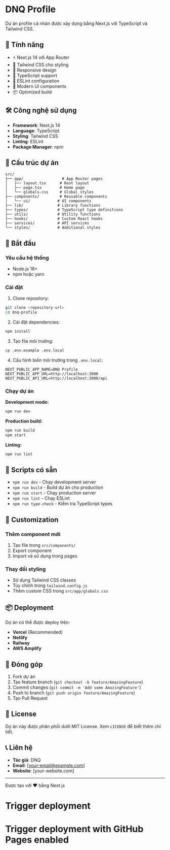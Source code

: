 # DNQ Profile

Dự án profile cá nhân được xây dựng bằng Next.js với TypeScript và Tailwind CSS.

## 🚀 Tính năng

- ⚡ Next.js 14 với App Router
- 🎨 Tailwind CSS cho styling
- 📱 Responsive design
- 🔧 TypeScript support
- 🎯 ESLint configuration
- 🎨 Modern UI components
- 📦 Optimized build

## 🛠️ Công nghệ sử dụng

- **Framework**: Next.js 14
- **Language**: TypeScript
- **Styling**: Tailwind CSS
- **Linting**: ESLint
- **Package Manager**: npm

## 📁 Cấu trúc dự án

```
src/
├── app/                 # App Router pages
│   ├── layout.tsx      # Root layout
│   ├── page.tsx        # Home page
│   └── globals.css     # Global styles
├── components/         # Reusable components
│   └── ui/            # UI components
├── lib/               # Library functions
├── types/             # TypeScript type definitions
├── utils/             # Utility functions
├── hooks/             # Custom React hooks
├── services/          # API services
└── styles/            # Additional styles
```

## 🚀 Bắt đầu

### Yêu cầu hệ thống

- Node.js 18+ 
- npm hoặc yarn

### Cài đặt

1. Clone repository:
```bash
git clone <repository-url>
cd dnq-profile
```

2. Cài đặt dependencies:
```bash
npm install
```

3. Tạo file môi trường:
```bash
cp .env.example .env.local
```

4. Cấu hình biến môi trường trong `.env.local`:
```env
NEXT_PUBLIC_APP_NAME=DNQ Profile
NEXT_PUBLIC_APP_URL=http://localhost:3000
NEXT_PUBLIC_API_URL=http://localhost:3000/api
```

### Chạy dự án

**Development mode:**
```bash
npm run dev
```

**Production build:**
```bash
npm run build
npm start
```

**Linting:**
```bash
npm run lint
```

## 📝 Scripts có sẵn

- `npm run dev` - Chạy development server
- `npm run build` - Build dự án cho production
- `npm run start` - Chạy production server
- `npm run lint` - Chạy ESLint
- `npm run type-check` - Kiểm tra TypeScript types

## 🎨 Customization

### Thêm component mới

1. Tạo file trong `src/components/`
2. Export component
3. Import và sử dụng trong pages

### Thay đổi styling

- Sử dụng Tailwind CSS classes
- Tùy chỉnh trong `tailwind.config.js`
- Thêm custom CSS trong `src/app/globals.css`

## 📦 Deployment

Dự án có thể được deploy trên:

- **Vercel** (Recommended)
- **Netlify**
- **Railway**
- **AWS Amplify**

## 🤝 Đóng góp

1. Fork dự án
2. Tạo feature branch (`git checkout -b feature/AmazingFeature`)
3. Commit changes (`git commit -m 'Add some AmazingFeature'`)
4. Push to branch (`git push origin feature/AmazingFeature`)
5. Tạo Pull Request

## 📄 License

Dự án này được phân phối dưới MIT License. Xem `LICENSE` để biết thêm chi tiết.

## 📞 Liên hệ

- **Tác giả**: DNQ
- **Email**: [your-email@example.com]
- **Website**: [your-website.com]

---

Được tạo với ❤️ bằng Next.js
# Trigger deployment
# Trigger deployment with GitHub Pages enabled
